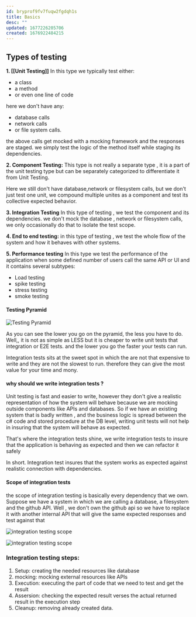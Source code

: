 ```yaml
---
id: bryprof9fv7fuqw2fgdqh1s
title: Basics
desc: ""
updated: 1677226205706
created: 1676922484215
---
```


## Types of testing

**1. [[Unit Testing]]**
In this type we typically test either:

- a class
- a method
- or even one line of code

here we don't have any:

- database calls
- network calls
- or file system calls.

the above calls get mocked with a mocking framework and the responses are staged. we simply test the logic of the method itself while staging its dependencies.

**2. Component Testing:**
This type is not really a separate type , it is a part of the unit testing type but can be separately categorized to differentiate it from Unit Testing.

Here we still don't have database,network or filesystem calls, but we don't just test one unit, we compound multiple unites as a component and test its collective expected behavior.

**3. Integration Testing**
In this type of testing , we test the component and its dependencies. we don't mock the database , network or filesystem calls, we only occasionally do that to isolate the test scope.

**4. End to end testing:**
in this type of testing , we test the whole flow of the system and how it behaves with other systems.

**5. Performance testing**
In this type we test the performance of the application when some defined number of users call the same API or UI and it contains several subtypes:

- Load testing
- spike testing
- stress testing
- smoke testing

#### Testing Pyramid

![Testing Pyramid](https://wpblog.semaphoreci.com/wp-content/uploads/2022/03/pyramid-progression.jpg)

As you can see the lower you go on the pyramid, the less you have to do. Well,, it is not as simple as LESS but it is cheaper to write unit tests that integration or E2E tests. and the lower you go the faster your tests can run.

Integration tests sits at the sweet spot in which the are not that expensive to write and they are not the slowest to run. therefore they can give the most value for your time and mony.

#### why should we write integration tests ?

Unit testing is fast and easier to write, however they don't give a realistic representation of how the system will behave because we are mocking outside components like APIs and databases. So if we have an existing system that is badly written , and the business logic is spread between the c# code and stored procedure at the DB level, writing unit tests will not help in insuring that the system will behave as expected.

That's where the integration tests shine, we write integration tests to insure that the application is behaving as expected and then we can refactor it safely

In short. Integration test insures that the system works as expected against realistic connection with dependencies.

#### Scope of integration tests

the scope of integration testing is basically every dependency that we own. Suppose we have a system in which we are calling a database, a filesystem and the github API. Well , we don't own the github api so we have to replace it with another internal API that will give the same expected responses and test against that

![integration testing scope](/assets/integration-testing-scope.png)

![integration testing scope](/assets/integration-tesing-replace-api.png)

### Integration testing steps:

1. Setup: creating the needed resources like database
2. mocking: mocking external resources like APIs
3. Execution: executing the part of code that we need to test and get the result
4. Assersion: checking the expected result verses the actual returned result in the execution step
5. Cleanup: removing already created data.
